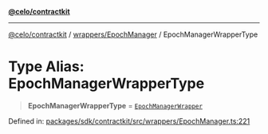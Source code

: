 [**@celo/contractkit**](../../../README.md)

***

[@celo/contractkit](../../../modules.md) / [wrappers/EpochManager](../README.md) / EpochManagerWrapperType

# Type Alias: EpochManagerWrapperType

> **EpochManagerWrapperType** = [`EpochManagerWrapper`](../classes/EpochManagerWrapper.md)

Defined in: [packages/sdk/contractkit/src/wrappers/EpochManager.ts:221](https://github.com/celo-org/developer-tooling/blob/master/packages/sdk/contractkit/src/wrappers/EpochManager.ts#L221)
